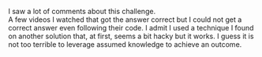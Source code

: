 I saw a lot of comments about this challenge.  
A few videos I watched that got the answer correct but I could not get a correct answer even following their code.
I admit I used a technique I found on another solution that, at first, seems a bit hacky but it works. I guess it is not 
too terrible to leverage assumed knowledge to achieve an outcome.


